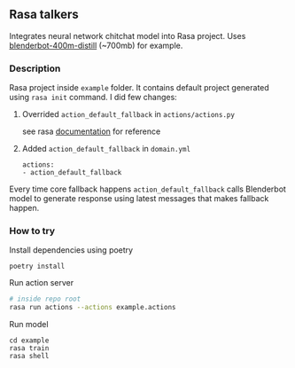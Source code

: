 ## Rasa talkers

Integrates neural network chitchat model into Rasa project. Uses [blenderbot-400m-distill](https://huggingface.co/facebook/blenderbot-400M-distill) (~700mb) for example.

### Description

Rasa project inside `example` folder. It contains default project generated using `rasa init` command. I did few changes:

1. Overrided `action_default_fallback` in `actions/actions.py`
    
    see rasa [documentation](https://rasa.com/docs/rasa/next/fallback-handoff/#3-customizing-the-default-action-optional) for reference

2. Added `action_default_fallback` in `domain.yml`

    ```
    actions:
    - action_default_fallback
    ```

Every time core fallback happens `action_default_fallback` calls Blenderbot model to generate response using latest messages that makes fallback happen.

### How to try

Install dependencies using poetry

```
poetry install
```

Run action server

```bash
# inside repo root
rasa run actions --actions example.actions
```

Run model

```
cd example
rasa train
rasa shell
```